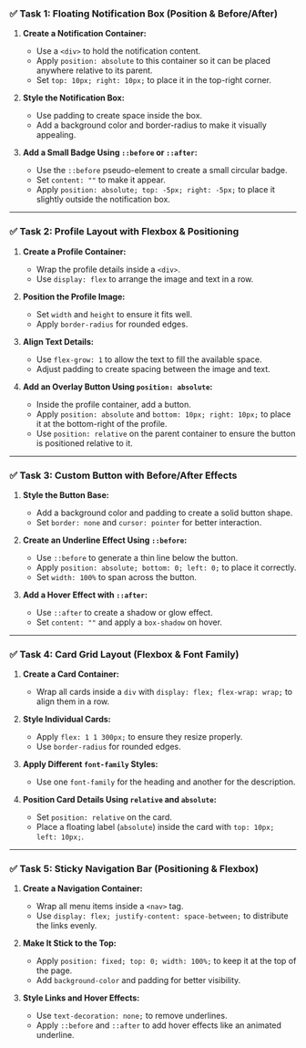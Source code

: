 ### ✅ **Task 1: Floating Notification Box (Position & Before/After)**  

1. **Create a Notification Container:**  
   - Use a `<div>` to hold the notification content.  
   - Apply `position: absolute` to this container so it can be placed anywhere relative to its parent.  
   - Set `top: 10px; right: 10px;` to place it in the top-right corner.  

2. **Style the Notification Box:**  
   - Use padding to create space inside the box.  
   - Add a background color and border-radius to make it visually appealing.  

3. **Add a Small Badge Using `::before` or `::after`:**  
   - Use the `::before` pseudo-element to create a small circular badge.  
   - Set `content: ""` to make it appear.  
   - Apply `position: absolute; top: -5px; right: -5px;` to place it slightly outside the notification box.  

---

### ✅ **Task 2: Profile Layout with Flexbox & Positioning**  

1. **Create a Profile Container:**  
   - Wrap the profile details inside a `<div>`.  
   - Use `display: flex` to arrange the image and text in a row.  

2. **Position the Profile Image:**  
   - Set `width` and `height` to ensure it fits well.  
   - Apply `border-radius` for rounded edges.  

3. **Align Text Details:**  
   - Use `flex-grow: 1` to allow the text to fill the available space.  
   - Adjust padding to create spacing between the image and text.  

4. **Add an Overlay Button Using `position: absolute`:**  
   - Inside the profile container, add a button.  
   - Apply `position: absolute` and `bottom: 10px; right: 10px;` to place it at the bottom-right of the profile.  
   - Use `position: relative` on the parent container to ensure the button is positioned relative to it.  

---

### ✅ **Task 3: Custom Button with Before/After Effects**  

1. **Style the Button Base:**  
   - Add a background color and padding to create a solid button shape.  
   - Set `border: none` and `cursor: pointer` for better interaction.  

2. **Create an Underline Effect Using `::before`:**  
   - Use `::before` to generate a thin line below the button.  
   - Apply `position: absolute; bottom: 0; left: 0;` to place it correctly.  
   - Set `width: 100%` to span across the button.  

3. **Add a Hover Effect with `::after`:**  
   - Use `::after` to create a shadow or glow effect.  
   - Set `content: ""` and apply a `box-shadow` on hover.  

---

### ✅ **Task 4: Card Grid Layout (Flexbox & Font Family)**  

1. **Create a Card Container:**  
   - Wrap all cards inside a `div` with `display: flex; flex-wrap: wrap;` to align them in a row.  

2. **Style Individual Cards:**  
   - Apply `flex: 1 1 300px;` to ensure they resize properly.  
   - Use `border-radius` for rounded edges.  

3. **Apply Different `font-family` Styles:**  
   - Use one `font-family` for the heading and another for the description.  

4. **Position Card Details Using `relative` and `absolute`:**  
   - Set `position: relative` on the card.  
   - Place a floating label (`absolute`) inside the card with `top: 10px; left: 10px;`.  

---

### ✅ **Task 5: Sticky Navigation Bar (Positioning & Flexbox)**  

1. **Create a Navigation Container:**  
   - Wrap all menu items inside a `<nav>` tag.  
   - Use `display: flex; justify-content: space-between;` to distribute the links evenly.  

2. **Make It Stick to the Top:**  
   - Apply `position: fixed; top: 0; width: 100%;` to keep it at the top of the page.  
   - Add `background-color` and padding for better visibility.  

3. **Style Links and Hover Effects:**  
   - Use `text-decoration: none;` to remove underlines.  
   - Apply `::before` and `::after` to add hover effects like an animated underline.  
